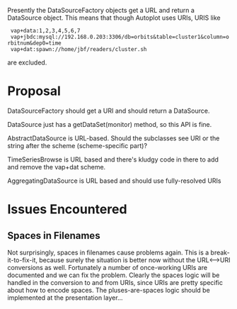 Presently the DataSourceFactory objects get a URL and return a
DataSource object. This means that though Autoplot uses URIs, URIS like

` vap+data:1,2,3,4,5,6,7`  
` vap+jbdc:mysql://192.168.0.203:3306/db=orbits&table=cluster1&column=orbitnum&dep0=time`  
` vap+dat:spawn://home/jbf/readers/cluster.sh`

are excluded.

# Proposal

DataSourceFactory should get a URI and should return a DataSource.

DataSource just has a getDataSet(monitor) method, so this API is fine.

AbstractDataSource is URL-based. Should the subclasses see URI or the
string after the scheme (scheme-specific part)?

TimeSeriesBrowse is URL based and there's kludgy code in there to add
and remove the vap+dat scheme.

AggregatingDataSource is URL based and should use fully-resolved URIs

# Issues Encountered

## Spaces in Filenames

Not surprisingly, spaces in filenames cause problems again. This is a
break-it-to-fix-it, because surely the situation is better now without
the URL\<--\>URI conversions as well. Fortunately a number of
once-working URIs are documented and we can fix the problem. Clearly the
spaces logic will be handled in the conversion to and from URIs, since
URIs are pretty specific about how to encode spaces. The
pluses-are-spaces logic should be implemented at the presentation
layer...

